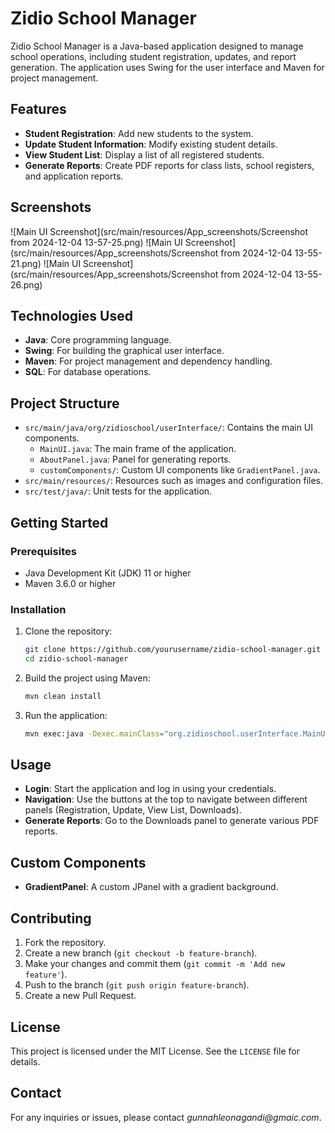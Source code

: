 
# Zidio School Manager

Zidio School Manager is a Java-based application designed to manage school operations, including student registration, updates, and report generation. The application uses Swing for the user interface and Maven for project management.

## Features

- **Student Registration**: Add new students to the system.
- **Update Student Information**: Modify existing student details.
- **View Student List**: Display a list of all registered students.
- **Generate Reports**: Create PDF reports for class lists, school registers, and application reports.

## Screenshots
![Main UI Screenshot](src/main/resources/App_screenshots/Screenshot from 2024-12-04 13-57-25.png)
![Main UI Screenshot](src/main/resources/App_screenshots/Screenshot from 2024-12-04 13-55-21.png)
![Main UI Screenshot](src/main/resources/App_screenshots/Screenshot from 2024-12-04 13-55-26.png)


## Technologies Used

- **Java**: Core programming language.
- **Swing**: For building the graphical user interface.
- **Maven**: For project management and dependency handling.
- **SQL**: For database operations.

## Project Structure

- `src/main/java/org/zidioschool/userInterface/`: Contains the main UI components.
  - `MainUI.java`: The main frame of the application.
  - `AboutPanel.java`: Panel for generating reports.
  - `customComponents/`: Custom UI components like `GradientPanel.java`.
- `src/main/resources/`: Resources such as images and configuration files.
- `src/test/java/`: Unit tests for the application.

## Getting Started

### Prerequisites

- Java Development Kit (JDK) 11 or higher
- Maven 3.6.0 or higher

### Installation

1. Clone the repository:
   ```sh
   git clone https://github.com/yourusername/zidio-school-manager.git
   cd zidio-school-manager
   ```

2. Build the project using Maven:
   ```sh
   mvn clean install
   ```

3. Run the application:
   ```sh
   mvn exec:java -Dexec.mainClass="org.zidioschool.userInterface.MainUI"
   ```

## Usage

- **Login**: Start the application and log in using your credentials.
- **Navigation**: Use the buttons at the top to navigate between different panels (Registration, Update, View List, Downloads).
- **Generate Reports**: Go to the Downloads panel to generate various PDF reports.

## Custom Components

- **GradientPanel**: A custom JPanel with a gradient background.

## Contributing

1. Fork the repository.
2. Create a new branch (`git checkout -b feature-branch`).
3. Make your changes and commit them (`git commit -m 'Add new feature'`).
4. Push to the branch (`git push origin feature-branch`).
5. Create a new Pull Request.

## License

This project is licensed under the MIT License. See the `LICENSE` file for details.

## Contact

For any inquiries or issues, please contact _gunnahleonagandi@gmaic.com_.

```
